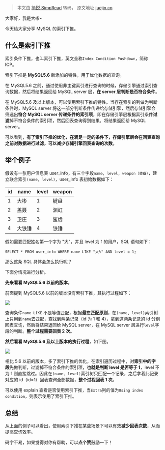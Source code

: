 > 本文由 [简悦 SimpRead](http://ksria.com/simpread/) 转码， 原文地址 [juejin.cn](https://juejin.cn/post/7071047469978615815)

大家好，我是大彬~

今天给大家分享 MySQL 的索引下推。

什么是索引下推
-------

索引条件下推，也叫索引下推，英文全称`Index Condition Pushdown`，简称 ICP。

索引下推是 **MySQL5.6** 新添加的特性，用于优化数据的查询。

在 MySQL5.6 之前，通过使用非主键索引进行查询的时候，存储引擎通过索引查询数据，然后将结果返回给 MySQL server 层，**在 server 层判断是否符合条件**。

在 MySQL5.6 及以上版本，可以使用索引下推的特性。当存在索引的列做为判断条件时，MySQL server 将这一部分判断条件传递给存储引擎，然后存储引擎会筛选出**符合 MySQL server 传递条件的索引项**，即在存储引擎层根据索引条件**过滤**掉不符合条件的索引项，然后回表查询得到结果，将结果返回给 MySQL server。

可以看到，**有了索引下推的优化，在满足一定的条件下，存储引擎层会在回表查询之前对数据进行过滤，可以减少存储引擎回表查询的次数**。

举个例子
----

假设有一张用户信息表 user_info，有三个字段`name, level, weapon（装备）`，建立联合索引`(name, level)`，user_info 表初始数据如下：

<table><thead><tr><th>id</th><th>name</th><th>level</th><th>weapon</th></tr></thead><tbody><tr><td>1</td><td>大彬</td><td>1</td><td>键盘</td></tr><tr><td>2</td><td>盖聂</td><td>2</td><td>渊虹</td></tr><tr><td>3</td><td>卫庄</td><td>3</td><td>鲨齿</td></tr><tr><td>4</td><td>大铁锤</td><td>4</td><td>铁锤</td></tr></tbody></table>

假如需要匹配姓名第一个字为 "大"，并且 level 为 1 的用户，SQL 语句如下：

```
SELECT * FROM user_info WHERE name LIKE "大%" AND level = 1;
```

那么这条 SQL 具体会怎么执行呢？

下面分情况进行分析。

**先来看看 MySQL5.6 以前的版本**。

前面提到 MySQL5.6 以前的版本没有索引下推，其执行过程如下：

![](https://p3-juejin.byteimg.com/tos-cn-i-k3u1fbpfcp/bfb5a498790545389aba6c44c08c21b4~tplv-k3u1fbpfcp-zoom-in-crop-mark:1512:0:0:0.jpg?format=original)

查询条件`name LIKE` 不是等值匹配，根据**最左匹配原则**，在`(name, level)`索引树上只用到`name`去匹配，查找到两条记录（id 为 1 和 4），拿到这两条记录的 id 分别回表查询，然后将结果返回给 MySQL server，在 MySQL server 层进行`level`字段的判断。**整个过程需要回表 2 次**。

**然后看看 MySQL5.6 及以上版本的执行过程**，如下图。

![](https://p3-juejin.byteimg.com/tos-cn-i-k3u1fbpfcp/d5f77f6cd130462f932c7b143adae358~tplv-k3u1fbpfcp-zoom-in-crop-mark:1512:0:0:0.jpg?format=original)

相比 5.6 以前的版本，多了索引下推的优化，在索引遍历过程中，对**索引中的字段**先做判断，过滤掉不符合条件的索引项，**也就是判断 level 是否等于 1**，level 不为 1 则直接跳过。因此在`(name, level)`索引树只匹配一个记录，之后拿着此记录对应的 id（id=1）回表查询全部数据，**整个过程回表 1 次**。

可以使用 explain 查看是否使用索引下推，当`Extra`列的值为`Using index condition`，则表示使用了索引下推。

总结
--

从上面的例子可以看出，使用索引下推在某些场景下可以有效**减少回表次数**，从而提高查询效率。

码字不易，如果觉得对你有帮助，可以**点个赞**鼓励一下！